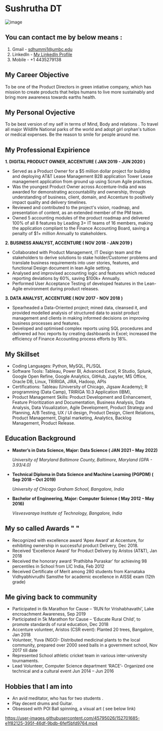 # **Sushrutha DT** 


![image ](https://github.com/SushruthDt/Sushruth_data690/blob/main/MyPic.png)

## You can contact me by below means  : 

1. Gmail - sdhummi1@umbc.edu
2. LinkedIn - 	[My LinkedIn Profile](https://www.linkedin.com/in/sushrutha-dt/)
3. Mobile - +1 4435279138

## My Career Objective
To be one of the Product Directors in green intiative company, which has mission to create products that helps humans to live more sustainably and bring more awareness towards earths health. 

## My Personal Ovjective
To be best version of my self in terms of Mind, Body and relations . To travel all major Wildlife National parks of the world and adopt girl orphan's tuition or medical expenses. Be the reason to smile for people around me. 


## My Professional Expirience

**1. DIGITAL PRODUCT OWNER, ACCENTURE ( JAN 2019 - JUN 2020 )**
-	Served as a Product Owner for a $5 million dollar project for building and deploying AT&T Lease Management B2B application Tower Lease management application from ground up using Scrum Agile practices. 
-	Was the youngest Product Owner across Accenture-India and was awarded for demonstrating accountability and ownership, through understanding of business, client, domain, and Accenture to positively impact quality and delivery timelines.
-	Reviewed and contributed to the project's vision, roadmap, and presentation of content, as an extended member of the PM team.
-	Owned 5 accounting modules of the product roadmap and delivered 100% of all 8 features by Leading 3+ IT teams of 16 members, making the application compliant to the Finance Accounting Board, saving a penalty of $1+ million Annually to stakeholders.

**2. BUSINESS ANALYST, ACCENTURE  ( NOV 2018 - JAN 2019 )**
-	Collaborated with Product Management, IT Design team and the stakeholders to derive solutions to stake holder/Customer problems and translate business requirements into user stories, features, and functional Design document in lean Agile setting.
-	Analysed and improvised accounting logic and features which reduced reporting deviations by 60%, saving $100k+ Annually.
-	Performed User Acceptance Testing of developed features in the Lean-Agile environment during product releases. 

**3. DATA ANALYST, ACCENTURE   ( NOV 2017 - NOV 2018 )**
- Spearheaded a Data-Oriented project; mined data, cleansed it, and provided modelled analysis of structured data to assist product management and clients in making informed decisions on improving business processes and features.
-	Developed and optimised complex reports using SQL procedures and delivered ad hoc reports by creating dashboards in Excel; increased the efficiency of Finance Accounting process efforts by 18%.

## My Skillset 
- Coding Languages: Python, MySQL, PL/SQL
-	Software Tools: Tableau, Power BI, Advanced Excel, R Studio, Splunk, Google Open Refine, Google Analytics, GitHub, Jupyter, MS Office, Oracle DB, Linux, TRIRIGA, JIRA, Hadoop, APIs
-	Certifications: Tableau (University of Chicago, Jigsaw Academy); R programming (Data Camp), TRIRIGA 10.3 Application (IBM),
-	Product Management Skills: Product Development and Enhancement, Feature Prioritization and Documentation, Business Analysis, Data Analysis, Data Visualization, Agile Development, Product Strategy and Planning, A/B Testing, UX / UI design, Product Design, Client Relations, Product Management, Digital marketing, Analytics, Backlog Management, Product Release.

## Education Background
- **Master’s in Data Science, Major: Data Science  ( JAN 2021 – May 2022)**

    *University of Maryland Baltimore County, Baltimore, Maryland   (GPA - 3.93/4.0)*

- **Technical Diploma in Data Science and Machine Learning (PGPDM) ( Sep 2018 – Oct 2019)**

    *University of Chicago Graham School, Bangalore, India*

- **Bachelor of Engineering, Major: Computer Science ( May 2012 – May 2016)**

    *Visvesvaraya Institute of Technology, Bangalore, India*
 
 
 ## My so called Awards " " 
- Recognized with excellence award ‘Apex Award’ at Accenture, for exhibiting ownership in successful product Delivery, Dec 2018.
- Received ‘Excellence Award’ for Product Delivery by Aristos (AT&T), Jan 2018
- Received the honorary award ‘Prathibha Puraskar’ for achieving 98 percentiles in School from LIC India, Feb 2012
- Received Certificate of Merit among 280 students from Karnataka Vidhyabhivrudhi Samsthe for academic excellence in AISSE
exam (12th grade)

## Me giving back to community
- Participated in 6k Marathon for Cause – ‘RUN for Vrishabhavathi’, Lake encroachment Awareness, Sep 2019
- Participated in 5k Marathon for Cause – ‘Educate Rural Child’, to promote standards of rural education, Dec 2018
- Accenture volunteer, Aristos (CSR event): Planted 20 trees, Bangalore, Jan 2018
- Volunteer, Yuva (NGO)- Distributed medicinal plants to the local community, prepared over 2000 seed balls in a government
school, Nov 2017 till date
- Represented School athletic cricket team in various inter-university tournaments.
- Lead Volunteer, Computer Science department ‘RACE’- Organized one technical and a cultural event Jun 2014 – Jun 2016

## Hobbies that I am into
- An avid meditator, who has for two students . 
-  Play decent drums and Guitar.
- Obsessed with POI Ball spinning, a visual art ( see below link)



https://user-images.githubusercontent.com/45795026/152701685-e1f82125-395f-46df-9bdb-6fef5bfd9764.mp4




